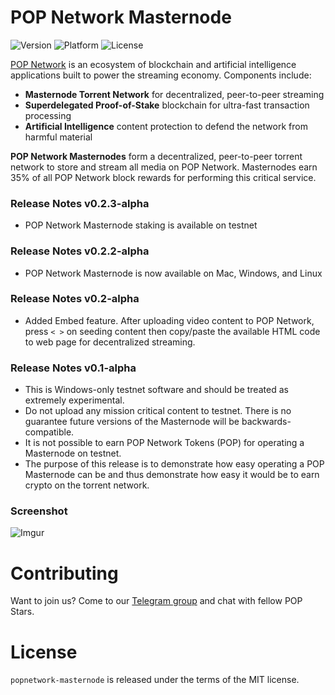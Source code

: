 # POP Network Masternode

![Version](https://img.shields.io/badge/version-0.2.3--alpha-orange) ![Platform](https://img.shields.io/badge/platform-mac%20%7C%20win%20%7C%20linux-lightgrey) ![License](https://img.shields.io/badge/license-MIT-green) 

[POP Network](https://thepopnetwork.org/?utm_source=github) is an ecosystem of blockchain and artificial intelligence applications built to power the streaming economy. Components include:
- **Masternode Torrent Network** for decentralized, peer-to-peer streaming
- **Superdelegated Proof-of-Stake** blockchain for ultra-fast transaction processing
- **Artificial Intelligence** content protection to defend the network from harmful material

**POP Network Masternodes** form a decentralized, peer-to-peer torrent network to store and stream all media on POP Network. Masternodes earn 35% of all POP Network block rewards for performing this critical service.

### Release Notes v0.2.3-alpha
- POP Network Masternode staking is available on testnet

### Release Notes v0.2.2-alpha
- POP Network Masternode is now available on Mac, Windows, and Linux

### Release Notes v0.2-alpha
- Added Embed feature. After uploading video content to POP Network, press `< >` on seeding content then copy/paste the available HTML code to web page for decentralized streaming.

### Release Notes v0.1-alpha
- This is Windows-only testnet software and should be treated as extremely experimental.
- Do not upload any mission critical content to testnet. There is no guarantee future versions of the Masternode will be backwards-compatible.
- It is not possible to earn POP Network Tokens (POP) for operating a Masternode on testnet.
- The purpose of this release is to demonstrate how easy operating a POP Masternode can be and thus demonstrate how easy it would be to earn crypto on the torrent network.

### Screenshot

![Imgur](https://i.imgur.com/U3xTPWu.gif)

# Contributing

Want to join us? Come to our [Telegram group](https://t.me/popnetwork) and chat with fellow POP Stars.

# License

`popnetwork-masternode` is released under the terms of the MIT license.
